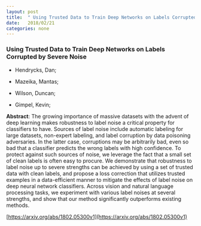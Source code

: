 ```yaml
---
layout: post
title:  " Using Trusted Data to Train Deep Networks on Labels Corrupted by Severe Noise"
date:   2018/02/21
categories: none
---
```




### Using Trusted Data to Train Deep Networks on Labels Corrupted by Severe Noise



* Hendrycks, Dan; 

* Mazeika, Mantas; 

* Wilson, Duncan; 

* Gimpel, Kevin; 





**Abstract**:  The growing importance of massive datasets with the advent of deep learning makes robustness to label noise a critical property for classifiers to have. Sources of label noise include automatic labeling for large datasets, non-expert labeling, and label corruption by data poisoning adversaries. In the latter case, corruptions may be arbitrarily bad, even so bad that a classifier predicts the wrong labels with high confidence. To protect against such sources of noise, we leverage the fact that a small set of clean labels is often easy to procure. We demonstrate that robustness to label noise up to severe strengths can be achieved by using a set of trusted data with clean labels, and propose a loss correction that utilizes trusted examples in a data-efficient manner to mitigate the effects of label noise on deep neural network classifiers. Across vision and natural language processing tasks, we experiment with various label noises at several strengths, and show that our method significantly outperforms existing methods. 



 [https://arxiv.org/abs/1802.05300v1](https://arxiv.org/abs/1802.05300v1) 

